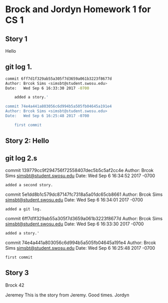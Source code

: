 # Brock and Jordyn Homework 1 for CS 1

## Story 1
Hello

## git log 1.

```sh
commit 6ff7d1f329ab55a305f7d3659a061b3223f8677d
Author: Brcok Sims <simsbt@student.swosu.edu>
Date:   Wed Sep 6 16:33:30 2017 -0700

    added a story.'

commit 74e4a441a803056c6d994b5a505fb04645a191e4
Author: Brcok Sims <simsbt@student.swosu.edu>
Date:   Wed Sep 6 16:25:48 2017 -0700

    first commit
```

## Story 2: Hello

## git log 2.s
commit 139779cc9f294756f72558407dec5b5c5af2cc4e
Author: Brcok Sims <simsbt@student.swosu.edu>
Date:   Wed Sep 6 16:34:52 2017 -0700

    added a second story.

commit 5e1dd8b1c579dc87147fc7318a5a01dc65cb8661
Author: Brcok Sims <simsbt@student.swosu.edu>
Date:   Wed Sep 6 16:34:01 2017 -0700

    added a git log.

commit 6ff7d1f329ab55a305f7d3659a061b3223f8677d
Author: Brcok Sims <simsbt@student.swosu.edu>
Date:   Wed Sep 6 16:33:30 2017 -0700

    added a story.'

commit 74e4a441a803056c6d994b5a505fb04645a191e4
Author: Brcok Sims <simsbt@student.swosu.edu>
Date:   Wed Sep 6 16:25:48 2017 -0700

    first commit

## Story 3 

Brock 42

Jeremey
This is the story from Jeremy. Good times.
Jordyn 

 
